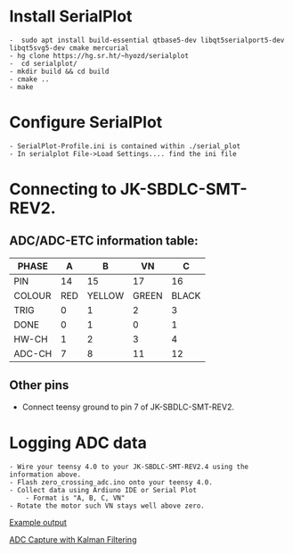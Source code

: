 # Install SerialPlot
    -  sudo apt install build-essential qtbase5-dev libqt5serialport5-dev libqt5svg5-dev cmake mercurial
    - hg clone https://hg.sr.ht/~hyozd/serialplot
    -  cd serialplot/
    - mkdir build && cd build
    - cmake ..
 	- make

# Configure SerialPlot
    - SerialPlot-Profile.ini is contained within ./serial_plot
    - In serialplot File->Load Settings.... find the ini file

# Connecting to JK-SBDLC-SMT-REV2. 

## ADC/ADC-ETC information table:

| PHASE       | A   | B      | VN    | C     |
|-------------|-----|--------|-------|-------|
| PIN         | 14  | 15     | 17    | 16    |
| COLOUR      | RED | YELLOW | GREEN | BLACK |
| TRIG        | 0   | 1      | 2     | 3     |
| DONE        | 0   | 1      | 0     | 1     |
| HW-CH       | 1   | 2      | 3     | 4     |
| ADC-CH      | 7   | 8      | 11    | 12    |

## Other pins

- Connect teensy ground to pin 7 of JK-SBDLC-SMT-REV2.

# Logging ADC data

    - Wire your teensy 4.0 to your JK-SBDLC-SMT-REV2.4 using the information above.
    - Flash zero_crossing_adc.ino onto your teensy 4.0.
    - Collect data using Ardiuno IDE or Serial Plot
        - Format is "A, B, C, VN"
    - Rotate the motor such VN stays well above zero.

[Example output](zero_crossing_adc/adc-example-12bit-output.csv)

[ADC Capture with Kalman Filtering](zero-crossing-2-results.pdf)